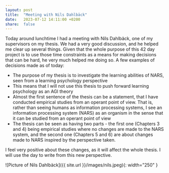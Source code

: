 ```yaml
---
layout: post
title:  "Meeting with Nils Dahlbäck"
date:   2023-07-12 14:11:00 +0200
share:  false
---
```


Today around lunchtime I had a meeting with Nils Dahlbäck, one of my supervisors on my thesis. We had a very good discussion, and he helped me clear up several things. Given that the whole purpose of this 42 day project is to use those time constraints as a means for making decisions that can be hard, he very much helped me doing so. A few examples of decisions made as of today:

- The purpose of my thesis is to investigate the learning abilities of NARS, seen from a learning psychology perspective
- This means that I will not use this thesis to push forward learning psychology as an AGI theory
- Almost the first sentence of the thesis can be a statement, that I have conducted empirical studies from an operant point of view. That is, rather than seeing humans as information processing systems, I see an information processing system (NARS) as an organism in the sense that it can be studied from an operant point of view
- The thesis can be seen as having two parts - the first one (Chapters 3 and 4) being empirical studies where no changes are made to the NARS system, and the second one (Chapters 5 and 6) are about changes made to NARS inspired by the perspective taken.

I feel very positive about these changes, as it will affect the whole thesis. I will use the day to write from this new perspective.

![Picture of Nils Dahlbäck]({{ site.url }}/images/nils.jpeg){: width="250" }

<!-- **Total number of pages written since July 7th: 0**

![Progress after Day 1]({{ site.url }}/graphs/graph_day1.png){: width="450" }

[PhD thesis Day 0]({{ site.url }}/files/thesis_day0.pdf) -->
